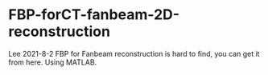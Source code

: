 # FBP-forCT-fanbeam-2D-reconstruction
Lee
2021-8-2
FBP for Fanbeam reconstruction is hard to find, you can get it from here.
Using MATLAB. 
